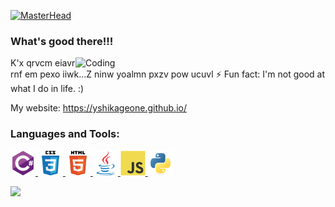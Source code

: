 [![MasterHead](https://media.giphy.com/media/v1.Y2lkPTc5MGI3NjExcWV4ZjYyb2tnN3IzMXBneWVnamRoY3BhN3ZxdjIybXM3NWlxbGVmZyZlcD12MV9pbnRlcm5hbF9naWZfYnlfaWQmY3Q9Zw/NthWke74IHiuOirJ0C/giphy.gif)](https://yshikageone.github.io)
### What's good there!!!
<img align="right" alt="Coding" width="400" src="https://media.giphy.com/media/bGgsc5mWoryfgKBx1u/giphy.gif">

K'x qrvcm eiavr rnf em pexo iiwk...Z ninw yoalmn pxzv pow ucuvl
⚡ Fun fact: I'm not good at what I do in life. :)

My website:
https://yshikageone.github.io/

<h3 align="left">Languages and Tools:</h3>
<p align="left"> <a href="https://www.w3schools.com/cs/" target="_blank" rel="noreferrer"> <img src="https://raw.githubusercontent.com/devicons/devicon/master/icons/csharp/csharp-original.svg" alt="csharp" width="40" height="40"/> </a> <a href="https://www.w3schools.com/css/" target="_blank" rel="noreferrer"> <img src="https://raw.githubusercontent.com/devicons/devicon/master/icons/css3/css3-original-wordmark.svg" alt="css3" width="40" height="40"/> </a> <a href="https://www.w3.org/html/" target="_blank" rel="noreferrer"> <img src="https://raw.githubusercontent.com/devicons/devicon/master/icons/html5/html5-original-wordmark.svg" alt="html5" width="40" height="40"/> </a> <a href="https://www.java.com" target="_blank" rel="noreferrer"> <img src="https://raw.githubusercontent.com/devicons/devicon/master/icons/java/java-original.svg" alt="java" width="40" height="40"/> </a> <a href="https://developer.mozilla.org/en-US/docs/Web/JavaScript" target="_blank" rel="noreferrer"> <img src="https://raw.githubusercontent.com/devicons/devicon/master/icons/javascript/javascript-original.svg" alt="javascript" width="40" height="40"/> </a> <a href="https://www.python.org" target="_blank" rel="noreferrer"> <img src="https://raw.githubusercontent.com/devicons/devicon/master/icons/python/python-original.svg" alt="python" width="40" height="40"/> </a> </p>

<a href="https://github.com/anuraghazra/convoychat">
  <img align="left" src="https://github-readme-stats.vercel.app/api/top-langs/?username=yshikageone&theme=dark&langs_count=6" />
</a>
